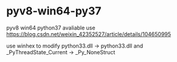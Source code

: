 # pyv8-win64-py37
pyv8 win64 python37 avaliable use
https://blog.csdn.net/weixin_42352527/article/details/104650995

use winhex to modify python33.dll ->  python33.dll and _PyThreadState_Current -> _Py_NoneStruct
